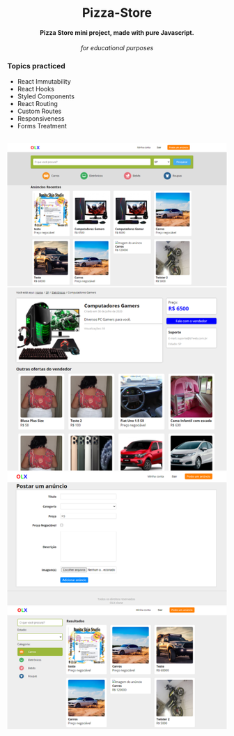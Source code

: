 <h1 align="center">Pizza-Store</h1>
<h4 align="center">Pizza Store mini project, made with pure Javascript.</h4>

<div align="center"><em>for educational purposes</em></div>

### Topics practiced
- React Immutability
- React Hooks
- Styled Components
- React Routing
- Custom Routes
- Responsiveness
- Forms Treatment
<br />

<img alt="Tela 1" src="src/assets/prints/OLX-1.png" >
<img alt="Tela 2" src="src/assets/prints/OLX-2.png" >
<img alt="Tela 3" src="src/assets/prints/OLX-3.png" >
<img alt="Tela 3" src="src/assets/prints/OLX-4.png" >
